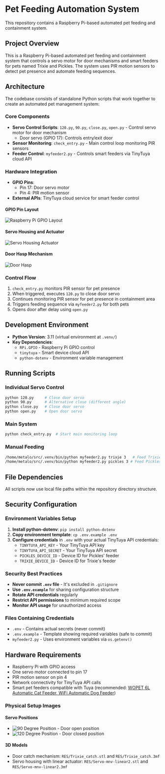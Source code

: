 # Pet Feeding Automation System

This repository contains a Raspberry Pi-based automated pet feeding and containment system.

## Project Overview

This is a Raspberry Pi-based automated pet feeding and containment system that controls a servo motor for door mechanisms and smart feeders for pets named Trixie and Pickles. The system uses PIR motion sensors to detect pet presence and automate feeding sequences.

## Architecture

The codebase consists of standalone Python scripts that work together to create an automated pet management system:

### Core Components

- **Servo Control Scripts**: `120.py`, `90.py`, `close.py`, `open.py` - Control servo motor for door mechanism
  - Door servo (GPIO 17): Controls entry/exit door
- **Sensor Monitoring**: `check_entry.py` - Main control loop monitoring PIR sensors
- **Feeder Control**: `myfeeder2.py` - Controls smart feeders via TinyTuya cloud API

### Hardware Integration

- **GPIO Pins**:
  - Pin 17: Door servo motor
  - Pin 4: PIR motion sensor
- **External APIs**: TinyTuya cloud service for smart feeder control

#### GPIO Pin Layout
![Raspberry Pi GPIO Layout](RES/RaspberryPI-output.png)

#### Servo Housing and Actuator
![Servo Housing Actuator](RES/Servo_housing_Actuator.png)

#### Door Hasp Mechanism
![Door Hasp](RES/Door_Hasp.png)

### Control Flow

1. `check_entry.py` monitors PIR sensor for pet presence
2. When triggered, executes `120.py` to close door servo
3. Continues monitoring PIR sensor for pet presence in containment area
4. Triggers feeding sequence via `myfeeder2.py` for both pets
5. Opens door after delay using `open.py`

## Development Environment

- **Python Version**: 3.11 (virtual environment at `.venv/`)
- **Key Dependencies**: 
  - `RPi.GPIO` - Raspberry Pi GPIO control
  - `tinytuya` - Smart device cloud API
  - `python-dotenv` - Environment variable management

## Running Scripts

### Individual Servo Control
```bash
python 120.py     # Close door servo
python 90.py      # Alternative close (different angle)
python close.py   # Close door servo
python open.py    # Open door servo
```

### Main System
```bash
python check_entry.py  # Start main monitoring loop
```

### Manual Feeding
```bash
/home/metalo/src/.venv/bin/python myfeeder2.py trixie 3   # Feed Trixie 3 portions
/home/metalo/src/.venv/bin/python myfeeder2.py pickles 3 # Feed Pickles 3 portions
```

## File Dependencies

All scripts now use local file paths within the repository directory structure.

## Security Configuration

### Environment Variables Setup

1. **Install python-dotenv**: `pip install python-dotenv`
2. **Copy environment template**: `cp .env.example .env`
3. **Configure credentials** in `.env` with your actual TinyTuya API credentials:
   - `TINYTUYA_API_KEY` - Your TinyTuya API key
   - `TINYTUYA_API_SECRET` - Your TinyTuya API secret
   - `PICKLES_DEVICE_ID` - Device ID for Pickles' feeder
   - `TRIXIE_DEVICE_ID` - Device ID for Trixie's feeder

### Security Best Practices

- **Never commit `.env` file** - It's excluded in `.gitignore`
- **Use `.env.example`** for sharing configuration structure
- **Rotate API credentials** regularly
- **Restrict API permissions** to minimum required scope
- **Monitor API usage** for unauthorized access

### Files Containing Credentials

- `.env` - Contains actual secrets (never commit)
- `.env.example` - Template showing required variables (safe to commit)
- `myfeeder2.py` - Uses environment variables via `os.getenv()`

## Hardware Requirements

- Raspberry Pi with GPIO access
- One servo motor connected to pin 17
- PIR motion sensor on pin 4
- Network connectivity for TinyTuya API calls
- Smart pet feeders compatible with Tuya (recommended: [WOPET 6L Automatic Cat Feeder, WiFi Automatic Dog Feeder](https://a.co/d/iWvjJys))

### Physical Setup Images

#### Servo Positions
- ![90 Degree Position](RES/90py.png) - Door open position
- ![120 Degree Position](RES/120py.png) - Door closed position

#### 3D Models
- Door catch mechanism: `RES/Trixie_catch.stl` and `RES/Trixie_catch.3mf`
- Servo housing with linear actuator: `RES/Servo-mnv-linear2.stl` and `RES/Servo-mnv-linear2.3mf`